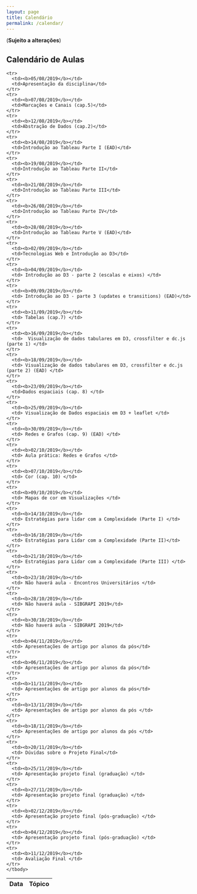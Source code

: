 ```yaml
---
layout: page
title: Calendário
permalink: /calendar/
---
```


(**Sujeito a alterações**)

## Calendário de Aulas

<table width="100%">
  <thead>
    <tr>
      <th>Data</th>
      <th>Tópico</th>
    </tr>
  </thead>
  <tbody>

    <tr>
      <td><b>05/08/2019</b></td>
      <td>Apresentação da disciplina</td>
    </tr>
    <tr>
      <td><b>07/08/2019</b></td>
      <td>Marcações e Canais (cap.5)</td>
    </tr>
    <tr>
      <td><b>12/08/2019</b></td>
      <td>Abstração de Dados (cap.2)</td>
    </tr>
    <tr>
      <td><b>14/08/2019</b></td>
      <td>Introdução ao Tableau Parte I (EAD)</td>
    </tr>
    <tr>
      <td><b>19/08/2019</b></td>
      <td>Introdução ao Tableau Parte II</td>
    </tr>
    <tr>
      <td><b>21/08/2019</b></td>
      <td>Introdução ao Tableau Parte III</td>
    </tr>
    <tr>
      <td><b>26/08/2019</b></td>
      <td>Introdução ao Tableau Parte IV</td>
    </tr>
    <tr>
      <td><b>28/08/2019</b></td>
      <td>Introdução ao Tableau Parte V (EAD)</td>
    </tr>
    <tr>
      <td><b>02/09/2019</b></td>
      <td>Tecnologias Web e Introdução ao D3</td>
    </tr>
    <tr>
      <td><b>04/09/2019</b></td>
      <td> Introdução ao D3 - parte 2 (escalas e eixos) </td>
    </tr>
    <tr>
      <td><b>09/09/2019</b></td>
      <td> Introdução ao D3 - parte 3 (updates e transitions) (EAD)</td>
    </tr>
    <tr>
      <td><b>11/09/2019</b></td>
      <td> Tabelas (cap.7) </td>
    </tr>
    <tr>
      <td><b>16/09/2019</b></td>
      <td>  Visualização de dados tabulares em D3, crossfilter e dc.js (parte 1) </td>
    </tr>
    <tr>
      <td><b>18/09/2019</b></td>
      <td> Visualização de dados tabulares em D3, crossfilter e dc.js (parte 2) (EAD) </td>
    </tr>
    <tr>
      <td><b>23/09/2019</b></td>
      <td>Dados espaciais (cap. 8) </td>
    </tr>
    <tr>
      <td><b>25/09/2019</b></td>
      <td> Visualização de Dados espaciais em D3 + leaflet </td>
    </tr>
    <tr>
      <td><b>30/09/2019</b></td>
      <td> Redes e Grafos (cap. 9) (EAD) </td>
    </tr>
    <tr>
      <td><b>02/10/2019</b></td>
      <td> Aula prática: Redes e Grafos </td>
    </tr>
    <tr>
      <td><b>07/10/2019</b></td>
      <td> Cor (cap. 10) </td>
    </tr>
    <tr>
      <td><b>09/10/2019</b></td>
      <td> Mapas de cor em Visualizações </td>
    </tr>
    <tr>
      <td><b>14/10/2019</b></td>
      <td> Estratégias para lidar com a Complexidade (Parte I) </td>
    </tr>
    <tr>
      <td><b>16/10/2019</b></td>
      <td> Estratégias para Lidar com a Complexidade (Parte II)</td>
    </tr>
    <tr>
      <td><b>21/10/2019</b></td>
      <td> Estratégias para Lidar com a Complexidade (Parte III) </td>
    </tr>
    <tr>
      <td><b>23/10/2019</b></td>
      <td> Não haverá aula - Encontros Universitários </td>
    </tr>
    <tr>
      <td><b>28/10/2019</b></td>
      <td> Não haverá aula - SIBGRAPI 2019</td>
    </tr>
    <tr>
      <td><b>30/10/2019</b></td>
      <td> Não haverá aula - SIBGRAPI 2019</td>
    </tr>
    <tr>
      <td><b>04/11/2019</b></td>
      <td> Apresentações de artigo por alunos da pós</td>
    </tr>
    <tr>
      <td><b>06/11/2019</b></td>
      <td> Apresentações de artigo por alunos da pós</td>
    </tr>
    <tr>
      <td><b>11/11/2019</b></td>
      <td> Apresentações de artigo por alunos da pós</td>
    </tr>
    <tr>
      <td><b>13/11/2019</b></td>
      <td> Apresentações de artigo por alunos da pós </td>
    </tr>
    <tr>
      <td><b>18/11/2019</b></td>
      <td> Apresentações de artigo por alunos da pós </td>
    </tr>
    <tr>
      <td><b>20/11/2019</b></td>
      <td> Dúvidas sobre o Projeto Final</td>
    </tr>
    <tr>
      <td><b>25/11/2019</b></td>
      <td> Apresentação projeto final (graduação) </td>
    </tr>
    <tr>
      <td><b>27/11/2019</b></td>
      <td> Apresentação projeto final (graduação) </td>
    </tr>
    <tr>
      <td><b>02/12/2019</b></td>
      <td> Apresentação projeto final (pós-graduação) </td>
    </tr>
    <tr>
      <td><b>04/12/2019</b></td>
      <td> Apresentação projeto final (pós-graduação) </td>
    </tr>
    <tr>
      <td><b>11/12/2019</b></td>
      <td> Avaliação Final </td>
    </tr>
    </tbody>
</table>
